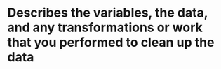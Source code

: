 # Describes the variables, the data, and any transformations or work that you performed to clean up the data